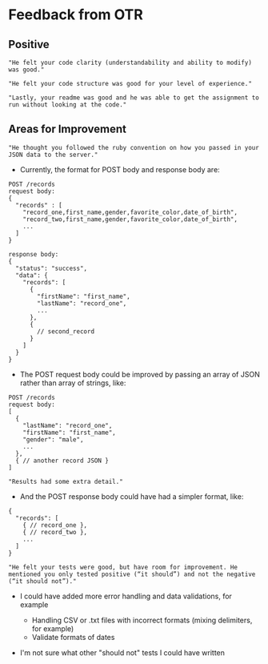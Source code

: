 # Feedback from OTR

## Positive
`"He felt your code clarity (understandability and ability to modify) was good."`

`"He felt your code structure was good for your level of experience."`

`"Lastly, your readme was good and he was able to get the assignment to run without looking at the code."`

## Areas for Improvement
`"He thought you followed the ruby convention on how you passed in your JSON data to the server."`

- Currently, the format for POST body and response body are:
```
POST /records
request body:
{
  "records" : [
    "record_one,first_name,gender,favorite_color,date_of_birth",
    "record_two,first_name,gender,favorite_color,date_of_birth",
    ...
  ]
}

response body:
{
  "status": "success",
  "data": {
    "records": [
      {
        "firstName": "first_name",
        "lastName": "record_one",
        ...
      },
      {
        // second_record
      }
    ]
  }
}
```

- The POST request body could be improved by passing an array of JSON rather than array of strings, like:

```
POST /records
request body:
[
  {
    "lastName": "record_one",
    "firstName": "first_name",
    "gender": "male",
    ...
  },
  { // another record JSON }
]
```

`"Results had some extra detail."`

- And the POST response body could have had a simpler format, like:
```
{
  "records": [
    { // record_one },
    { // record_two },
    ...
  ]
}
```

`"He felt your tests were good, but have room for improvement. He mentioned you only tested positive (“it should”) and not the negative (“it should not”)."`

- I could have added more error handling and data validations, for example
  - Handling CSV or .txt files with incorrect formats (mixing delimiters, for example)
  - Validate formats of dates

- I'm not sure what other "should not" tests I could have written